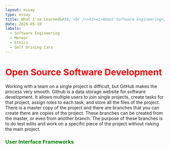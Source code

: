 ```yaml
---
layout: essay
type: essay
title: What I've Learned&#58; <br /><h3><i>About Software Engineering</i></h3>
date: 2020-05-10
labels:
  - Software Engineering
  - Meteor
  - Ethics
  - Self Driving Cars
---
```


<h1 style="color: red">Open Source Software Development</h1>
Working with a team on a single project is difficult, but GitHub makes the process very smooth.  Github is a data storage website for software development.  It allows multiple users to join single projects, create tasks for that project, assign roles to each task, and store all the files of the project.  There is a master copy of the project and there are branches that you can create there are copies of the project.  These branches can be created from the master, or even from another branch.  The purpose of these branches is to do test edits and work on a specific piece of the project without risking the main project.

<h3 style="color: green">User Interface Frameworks</h3>

